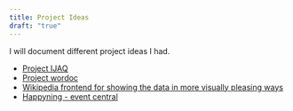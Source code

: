 ```yaml
---
title: Project Ideas
draft: "true"
---
```

I will document different project ideas I had.
* [Project IJAQ](project-ijaq.md)
* [Project wordoc](project-wordoc.md)
* [Wikipedia frontend for showing the data in more visually pleasing ways](wikipedia-frontend-for-showing-the-data-in-more-visually-pleasing-ways.md)
* [Happyning - event central](happyning-event-central.md)
